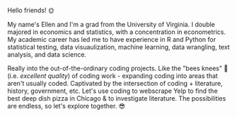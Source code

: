 Hello friends! :sun_with_face:

My name's Ellen and I'm a grad from the University of Virginia. I double majored in economics and statistics, with a concentration in econometrics. My academic career has led me to have experience in R and Python for statistical testing, data visuaulization, machine learning, data wrangling, text analysis, and data science. 

Really into the out-of-the-ordinary coding projects. Like the "bees knees" :honeybee: (i.e. _excellent quality_) of coding work - expanding coding into areas that aren't usually coded. Captivated by the intersection of coding + literature, history, government, etc. Let's use coding to webscrape Yelp to find the best deep dish pizza in Chicago & to investigate literature. The possibilities are endless, so let's explore together. :sunglasses:
